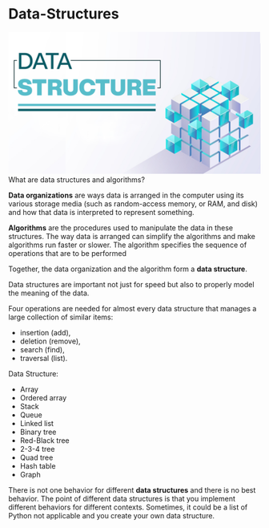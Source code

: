 # Data-Structures
![data-structures](./data-structures.png)
What are data structures and algorithms?

**Data organizations** are ways data is arranged in the computer using its various storage media (such as random-access memory, or RAM, and disk) and how that data is interpreted to represent something. 

**Algorithms** are the procedures used to manipulate the data in these structures. The way data is arranged can simplify the algorithms and make algorithms run faster or slower. 
The algorithm specifies the sequence of operations that are to be performed

Together, the data organization and the algorithm form a **data structure**.

Data structures are important not just for speed but also to properly model the meaning of the data.

Four operations are needed for almost every data structure that manages a large collection of similar items:
- insertion (add),
- deletion (remove),
- search (find),
- traversal (list).


Data Structure: 

- Array
- Ordered array
- Stack
- Queue
- Linked list
- Binary tree
- Red-Black tree
- 2-3-4 tree
- Quad tree
- Hash table
- Graph


There is not one behavior for different **data structures** and there is no best behavior. The point of different data structures is that you implement different behaviors for different contexts. Sometimes, it could be a list of Python not applicable and you create your own data structure. 
